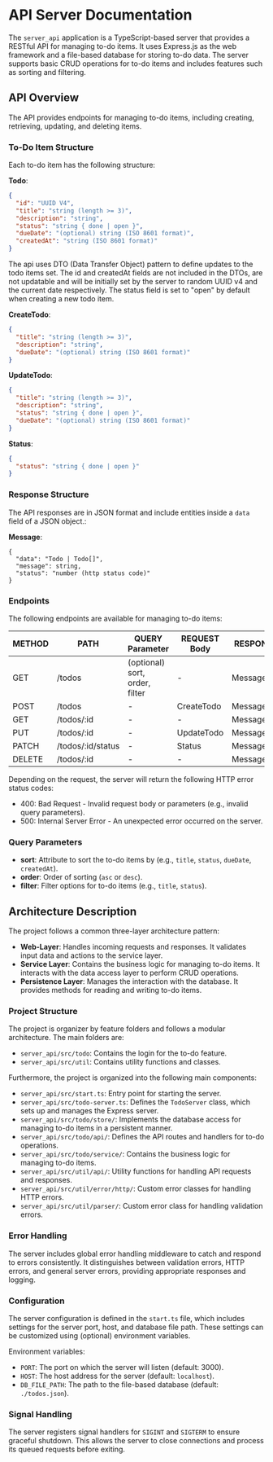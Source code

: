 # API Server Documentation

The `server_api` application is a TypeScript-based server that provides a RESTful API for managing to-do items.
It uses Express.js as the web framework and a file-based database for storing to-do data.
The server supports basic CRUD operations for to-do items and includes features such as sorting and filtering.

## API Overview

The API provides endpoints for managing to-do items, including creating, retrieving, updating, and deleting items.

### To-Do Item Structure

Each to-do item has the following structure:

**Todo**:
```json
{
  "id": "UUID V4",
  "title": "string (length >= 3)",
  "description": "string",
  "status": "string { done | open }",
  "dueDate": "(optional) string (ISO 8601 format)",
  "createdAt": "string (ISO 8601 format)"
}
```

The api uses DTO (Data Transfer Object) pattern to define updates to the todo items set.
The id and createdAt fields are not included in the DTOs, are not updatable and will be initially set by the server to
random UUID v4 and the current date respectively.
The status field is set to "open" by default when creating a new todo item.

**CreateTodo**:
```json
{
  "title": "string (length >= 3)",
  "description": "string",
  "dueDate": "(optional) string (ISO 8601 format)"
}
```

**UpdateTodo**:
```json
{
  "title": "string (length >= 3)",
  "description": "string",
  "status": "string { done | open }",
  "dueDate": "(optional) string (ISO 8601 format)"
}
```

**Status**:
```json
{
  "status": "string { done | open }"
}
```

### Response Structure

The API responses are in JSON format and include entities inside a `data` field of a JSON object.:

**Message**:
```json:
{
  "data": "Todo | Todo[]",
  "message": string,
  "status": "number (http status code)"
}
```

### Endpoints

The following endpoints are available for managing to-do items:

| METHOD | PATH              | QUERY Parameter                | REQUEST Body | RESPONSE Body   | Response Status |
|--------|-------------------|--------------------------------|--------------|-----------------|-----------------|
| GET    | /todos            | (optional) sort, order, filter | -            | Message<Todo[]> | 200             |
| POST   | /todos            | -                              | CreateTodo   | Message<Todo>            | 201             |
| GET    | /todos/:id        | -                              | -            | Message<Todo>            | 200, 404        |
| PUT    | /todos/:id        | -                              | UpdateTodo   | Message<Todo>            | 200, 404        |
| PATCH  | /todos/:id/status | -                              | Status       | Message<Todo>            | 200, 404        |
| DELETE | /todos/:id        | -                              | -            | Message<Todo>            | 200, 404        |

Depending on the request, the server will return the following HTTP error status codes:
- 400: Bad Request - Invalid request body or parameters (e.g., invalid query parameters).
- 500: Internal Server Error - An unexpected error occurred on the server.

### Query Parameters

- **sort**: Attribute to sort the to-do items by (e.g., `title`, `status`, `dueDate`, `createdAt`).
- **order**: Order of sorting (`asc` or `desc`).
- **filter**: Filter options for to-do items (e.g., `title`, `status`).

## Architecture Description

The project follows a common three-layer architecture pattern:
- **Web-Layer**: Handles incoming requests and responses. It validates input data and actions to the service layer.
- **Service Layer**: Contains the business logic for managing to-do items. It interacts with the data access layer to perform CRUD operations.
- **Persistence Layer**: Manages the interaction with the database. It provides methods for reading and writing to-do items.

### Project Structure

The project is organizer by feature folders and follows a modular architecture.
The main folders are:

- `server_api/src/todo`: Contains the login for the to-do feature.
- `server_api/src/util`: Contains utility functions and classes.

Furthermore, the project is organized into the following main components:

- `server_api/src/start.ts`: Entry point for starting the server.
- `server_api/src/todo-server.ts`: Defines the `TodoServer` class, which sets up and manages the Express server.
- `server_api/src/todo/store/`: Implements the database access for managing to-do items in a persistent manner.
- `server_api/src/todo/api/`: Defines the API routes and handlers for to-do operations.
- `server_api/src/todo/service/`: Contains the business logic for managing to-do items.
- `server_api/src/util/api/`: Utility functions for handling API requests and responses.
- `server_api/src/util/error/http/`: Custom error classes for handling HTTP errors.
- `server_api/src/util/parser/`: Custom error class for handling validation errors.

### Error Handling

The server includes global error handling middleware to catch and respond to errors consistently. It distinguishes between validation errors, HTTP errors, and general server errors, providing appropriate responses and logging.

### Configuration

The server configuration is defined in the `start.ts` file, which includes settings for the server port, host, and database file path. These settings can be customized using (optional) environment variables.

Environment variables:
- `PORT`: The port on which the server will listen (default: 3000).
- `HOST`: The host address for the server (default: `localhost`).
- `DB_FILE_PATH`: The path to the file-based database (default: `./todos.json`).

### Signal Handling

The server registers signal handlers for `SIGINT` and `SIGTERM` to ensure graceful shutdown. This allows the server to close connections and process its queued requests before exiting.
